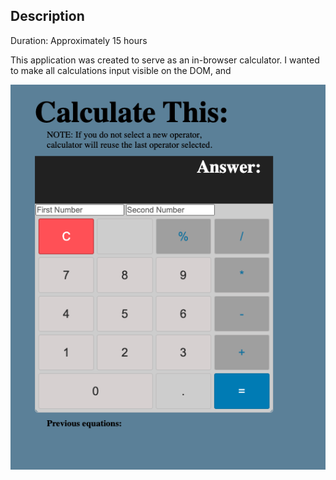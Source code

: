 ## Description

Duration: Approximately 15 hours

This application was created to serve as an in-browser calculator. I wanted to make all calculations input visible on the DOM, and

![](/images/Calculator1.png)
